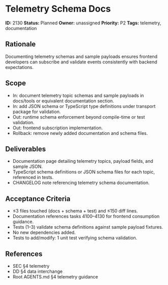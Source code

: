 # Telemetry Schema Docs

**ID:** 2130
**Status:** Planned
**Owner:** unassigned
**Priority:** P2
**Tags:** telemetry, documentation

## Rationale
Documenting telemetry schemas and sample payloads ensures frontend developers can subscribe and validate events consistently with backend expectations.

## Scope
- In: document telemetry topic schemas and sample payloads in docs/tools or equivalent documentation section.
- In: add JSON schema or TypeScript type definitions under transport package for validation.
- Out: runtime schema enforcement beyond compile-time or test validation.
- Out: frontend subscription implementation.
- Rollback: remove newly added documentation and schema files.

## Deliverables
- Documentation page detailing telemetry topics, payload fields, and sample JSON.
- TypeScript schema definitions or JSON schema files for each topic, referenced in tests.
- CHANGELOG note referencing telemetry schema documentation.

## Acceptance Criteria
- ≤3 files touched (docs + schema + test) and ≤150 diff lines.
- Documentation references tasks 4100–4130 for frontend consumption guidance.
- Tests (1–3) validate schema definitions against sample payload fixtures.
- No new dependencies added.
- Tests to add/modify: 1 unit test verifying schema validation.

## References
- SEC §4 telemetry
- DD §4 data interchange
- Root AGENTS.md §4 telemetry guidance
